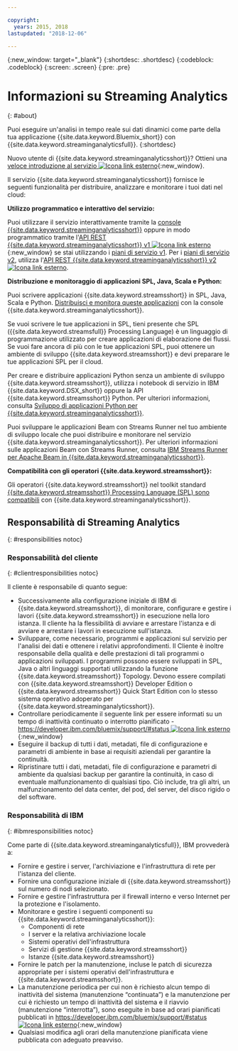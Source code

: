 ```yaml
---

copyright:
  years: 2015, 2018
lastupdated: "2018-12-06"

---
```


<!-- Attribute definitions -->
{:new_window: target="_blank"}
{:shortdesc: .shortdesc}
{:codeblock: .codeblock}
{:screen: .screen}
{:pre: .pre}

# Informazioni su Streaming Analytics
{: #about}

Puoi eseguire un'analisi in tempo reale sui dati dinamici come parte della tua applicazione {{site.data.keyword.Bluemix_short}} con	{{site.data.keyword.streaminganalyticsfull}}.
{:shortdesc}

Nuovo utente di {{site.data.keyword.streaminganalyticsshort}}? Ottieni una [veloce introduzione al servizio ![Icona link esterno](../../icons/launch-glyph.svg "Icona link esterno")](https://developer.ibm.com/streamsdev/docs/streaming-analytics-now-available-bluemix-2/){:new_window}.

Il servizio {{site.data.keyword.streaminganalyticsshort}} fornisce le seguenti funzionalità per distribuire, analizzare e monitorare i tuoi dati nel cloud:

**Utilizzo programmatico e interattivo del servizio:**

Puoi utilizzare il servizio interattivamente tramite la [console {{site.data.keyword.streaminganalyticsshort}}](/docs/services/StreamingAnalytics/c_streams_console.html) oppure in modo programmatico tramite l'[API REST {{site.data.keyword.streaminganalyticsshort}} v1 ![Icona link esterno](../../icons/launch-glyph.svg "Icona link esterno")](https://{DomainName}/apidocs/streaming-analytics-v1){:new_window} se stai utilizzando i [piani di servizio v1](/docs/services/StreamingAnalytics/service_plans.html). Per i [piani di servizio v2](/docs/services/StreamingAnalytics/service_plans.html), utilizza l'[API REST {{site.data.keyword.streaminganalyticsshort}} v2 ![Icona link esterno](../../icons/launch-glyph.svg "Icona link esterno")](https://{DomainName}/apidocs/streaming-analytics-v2).

**Distribuzione e monitoraggio di applicazioni SPL, Java, Scala e Python:**

Puoi scrivere applicazioni {{site.data.keyword.streamsshort}} in SPL, Java, Scala e Python. [Distribuisci e monitora queste applicazioni](/docs/services/StreamingAnalytics/t_deploytocloud.html) con la console {{site.data.keyword.streaminganalyticsshort}}.

Se vuoi scrivere le tue applicazioni in SPL, tieni presente che SPL ({{site.data.keyword.streamsfull}} Processing Language) è un linguaggio di programmazione utilizzato per creare applicazioni di elaborazione dei flussi. Se vuoi fare ancora di più con le tue applicazioni SPL, puoi ottenere un ambiente di sviluppo {{site.data.keyword.streamsshort}} e devi preparare le tue applicazioni SPL per il cloud.

Per creare e distribuire applicazioni Python senza un ambiente di sviluppo {{site.data.keyword.streamsshort}}, utilizza i notebook di servizio in IBM {{site.data.keyword.DSX_short}} oppure la API {{site.data.keyword.streamsshort}} Python. Per ulteriori informazioni, consulta [Sviluppo di applicazioni Python per {{site.data.keyword.streaminganalyticsshort}}](/docs/services/StreamingAnalytics/t_develop_apps_python.html).

Puoi sviluppare le applicazioni Beam con Streams Runner nel tuo ambiente di sviluppo locale che puoi distribuire e monitorare nel servizio {{site.data.keyword.streaminganalyticsshort}}. Per ulteriori informazioni sulle applicazioni Beam con Streams Runner, consulta [IBM Streams Runner per Apache Beam in {{site.data.keyword.streaminganalyticsshort}}](/docs/services/StreamingAnalytics/gs_beamrunner.html).


**Compatibilità con gli operatori {{site.data.keyword.streamsshort}}:**

Gli operatori {{site.data.keyword.streamsshort}} nel toolkit standard [{{site.data.keyword.streamsshort}} Processing Language (SPL) sono compatibili](/docs/services/StreamingAnalytics/compatible_toolkits.html) con {{site.data.keyword.streaminganalyticsshort}}.

## Responsabilità di Streaming Analytics
{: #responsibilities notoc}

### Responsabilità del cliente
{: #clientresponsibilities notoc}

Il cliente è responsabile di quanto segue:

* Successivamente alla configurazione iniziale di IBM di {{site.data.keyword.streamsshort}}, di monitorare, configurare e gestire
i lavori {{site.data.keyword.streamsshort}} in esecuzione nella loro istanza. Il cliente ha la flessibilità di avviare e arrestare l'istanza e di avviare e arrestare i lavori in esecuzione
sull'istanza.
* Sviluppare, come necessario, programmi e applicazioni sul servizio per l'analisi dei dati e ottenere i relativi approfondimenti. Il Cliente è inoltre responsabile della qualità e delle prestazioni di tali programmi o applicazioni sviluppati. I programmi possono essere sviluppati in SPL, Java o altri linguaggi supportati utilizzando la funzione {{site.data.keyword.streamsshort}} Topology. Devono essere compilati con {{site.data.keyword.streamsshort}} Developer Edition o {{site.data.keyword.streamsshort}} Quick Start Edition con lo stesso sistema operativo adoperato per {{site.data.keyword.streaminganalyticsshort}}.
* Controllare periodicamente il seguente link per essere informati su un tempo di inattività continuato o interrotto pianificato - [https://developer.ibm.com/bluemix/support/#status ![Icona link esterno](../../icons/launch-glyph.svg "Icona link esterno")](https://developer.ibm.com/bluemix/support/#status){:new_window}  
* Eseguire il backup di tutti i dati, metadati, file di configurazione e parametri di ambiente in base ai requisiti aziendali per garantire la continuità.
* Ripristinare tutti i dati, metadati, file di configurazione e parametri di ambiente da qualsiasi backup per garantire la continuità, in caso di eventuale malfunzionamento di qualsiasi tipo. Ciò include, tra gli altri, un malfunzionamento del data center, del pod, del server, del disco rigido o del software.

### Responsabilità di IBM
{: #ibmresponsibilities notoc}

Come parte di {{site.data.keyword.streaminganalyticsfull}}, IBM provvederà a:

* Fornire e gestire i server, l'archiviazione e l'infrastruttura di rete per l'istanza del cliente.
* Fornire una configurazione iniziale di {{site.data.keyword.streamsshort}} sul numero di nodi selezionato.
* Fornire e gestire l'infrastruttura per il firewall interno e verso Internet per la protezione e
l'isolamento.
* Monitorare e gestire i seguenti componenti su {{site.data.keyword.streaminganalyticsshort}}:
	* Componenti di rete
	* I server e la relativa archiviazione locale
	* Sistemi operativi dell'infrastruttura
	* Servizi di gestione {{site.data.keyword.streamsshort}}
	* Istanze {{site.data.keyword.streamsshort}}
* Fornire le patch per la manutenzione, incluse le patch di sicurezza appropriate per i sistemi
operativi dell'infrastruttura e {{site.data.keyword.streamsshort}}.
* La manutenzione periodica per cui non è richiesto alcun tempo di inattività del sistema (manutenzione “continuata”) e la manutenzione per cui è richiesto un tempo di inattività del sistema e il riavvio (manutenzione “interrotta”), sono eseguite in base ad orari pianificati pubblicati in [https://developer.ibm.com/bluemix/support/#status ![Icona link esterno](../../icons/launch-glyph.svg "Icona link esterno")](https://developer.ibm.com/bluemix/support/#status){:new_window}
* Qualsiasi modifica agli orari della manutenzione pianificata viene pubblicata con adeguato preavviso.
